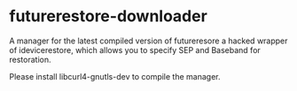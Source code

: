 # futurerestore-downloader
A manager for the latest compiled version of futureresore a hacked wrapper of idevicerestore, which allows you to specify SEP and Baseband for restoration.

Please install libcurl4-gnutls-dev to compile the manager.